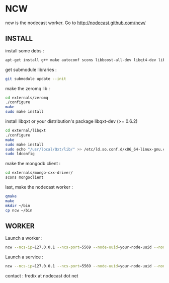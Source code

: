 # NCW

ncw is the nodecast worker. Go to http://nodecast.github.com/ncw/

## INSTALL

install some debs :

```bash
apt-get install g++ make autoconf scons libboost-all-dev libqt4-dev libavahi-compat-libdnssd-dev
```

get submodule libraries :

```bash
git submodule update --init
```

make the zeromq lib :

```bash
cd externals/zeromq
./configure
make
sudo make install
```
install libqxt or your distribution's package libqxt-dev (>= 0.6.2)

```bash
cd external/libqxt
./configure
make
sudo make install
sudo echo "/usr/local/Qxt/lib/" >> /etc/ld.so.conf.d/x86_64-linux-gnu.conf
sudo ldconfig
```

make the mongodb client :

```bash
cd externals/mongo-cxx-driver/
scons mongoclient
```

last, make the nodecast worker :

```bash
qmake
make
mkdir ~/bin
cp ncw ~/bin
```


## WORKER

Launch a worker :

```bash
ncw --ncs-ip=127.0.0.1 --ncs-port=5569 --node-uuid=your-node-uuid --node-password=your-node-password --worker-type=process --worker-name="ls" --exec="ls" --stdout=true --directory=$HOME/ncw_data/
```

Launch a service :

```bash
ncw --ncs-ip=127.0.0.1 --ncs-port=5569 --node-uuid=your-node-uuid --node-password=your-node-password --worker-type=service --worker-name="bttrack" --exec="/usr/bin/bttrack --bind 0.0.0.0 --port 6969 --dfile dstate" --stdout=true --directory=$HOME/ncw_data/
```

contact : fredix at nodecast dot net
